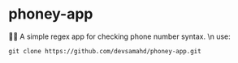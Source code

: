 # phoney-app
🤙🏾 A simple regex app for checking phone number syntax.
\n
use:
```git
git clone https://github.com/devsamahd/phoney-app.git
```
